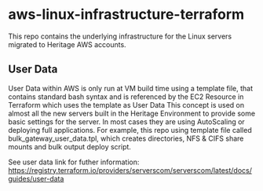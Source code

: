 # aws-linux-infrastructure-terraform

This repo contains the underlying infrastructure for the Linux servers migrated to Heritage AWS accounts.

## User Data
User Data within AWS is only run at VM build time using a template file, that contains standard bash syntax and is referenced by the EC2 Resource in Terraform which uses the template as User Data
This concept is used on almost all the new servers built in the Heritage Environment to provide some basic settings for the server. In most cases they are using AutoScaling or deploying full applications.  For example, this repo using template file called bulk_gateway_user_data.tpl, which creates directories, NFS & CIFS share mounts and bulk output deploy script.

See user data link for futher information: https://registry.terraform.io/providers/serverscom/serverscom/latest/docs/guides/user-data